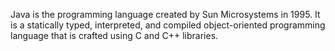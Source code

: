 Java is the programming language created by Sun Microsystems in 1995. It is a statically typed, interpreted, and compiled object-oriented programming language that is crafted using C and C++ libraries.